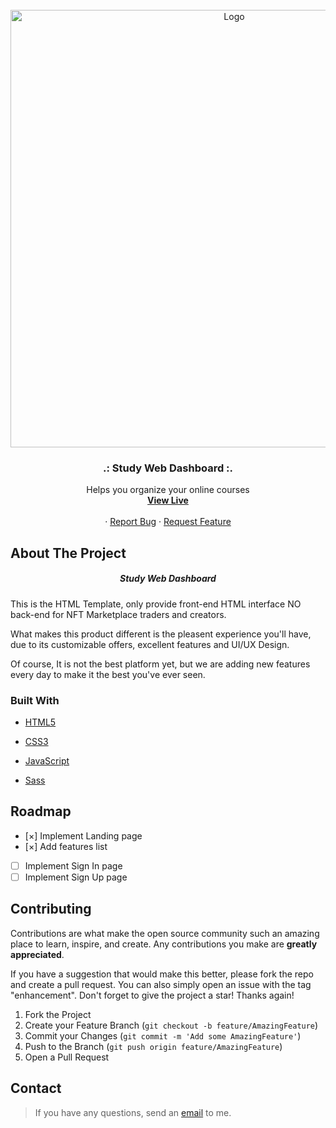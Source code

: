 <div id="top"></div>

<!-- PROJECT LOGO -->
<br />
<div align="center">
    <img src="./images/weCare demo.png" alt="Logo" width="700">

  <h3 align="center">.: Study Web Dashboard :.</h3>

  <p align="center">
    Helps you organize your online courses
     <br />
    <a href="https://vida-heidari.github.io/Study-Web-Dashboard/" target="_blank"><strong>View Live</strong></a>
       <br />
       <br />
    ·
    <a href="https://github.com/Vida-Heidari/Study-Web-Dashboard/issues">Report Bug</a>
    ·
    <a href="https://github.com/Vida-Heidari/Study-Web-Dashboard/issues">Request Feature</a>
  </p>
</div>

<!-- ABOUT THE PROJECT -->

## About The Project

  <h5 align="center">Study Web Dashboard</h5>

This is the HTML Template, only provide front-end HTML interface NO back-end for NFT Marketplace traders and creators.

What makes this product different is the pleasent experience you'll have, due to its customizable offers, excellent features and UI/UX Design.

Of course, It is not the best platform yet, but we are adding new features every day to make it the best you've ever seen.

### Built With

- [HTML5](https://html.spec.whatwg.org/multipage/)
- [CSS3](https://www.w3.org/Style/CSS/Overview.en.html)
- [JavaScript](https://www.javascript.com/)
- [Sass](https://sass-lang.com/)

  <!-- ROADMAP -->

## Roadmap

- [&#xD7;] Implement Landing page
- [&#xD7;] Add features list
- [ ] Implement Sign In page
- [ ] Implement Sign Up page

<!-- CONTRIBUTING -->

## Contributing

Contributions are what make the open source community such an amazing place to learn, inspire, and create. Any contributions you make are **greatly appreciated**.

If you have a suggestion that would make this better, please fork the repo and create a pull request. You can also simply open an issue with the tag "enhancement".
Don't forget to give the project a star! Thanks again!

1. Fork the Project
2. Create your Feature Branch (`git checkout -b feature/AmazingFeature`)
3. Commit your Changes (`git commit -m 'Add some AmazingFeature'`)
4. Push to the Branch (`git push origin feature/AmazingFeature`)
5. Open a Pull Request

<!-- CONTACT -->

## Contact

> If you have any questions, send an [email](mailto:vidaaheidari@gmail.com) to me.

<!-- MARKDOWN LINKS & IMAGES -->

[contributors-shield]: https://img.shields.io/github/contributors/othneildrew/Best-README-Template.svg?style=for-the-badge
[contributors-url]: https://github.com/othneildrew/Best-README-Template/graphs/contributors
[forks-shield]: https://img.shields.io/github/forks/othneildrew/Best-README-Template.svg?style=for-the-badge
[forks-url]: https://github.com/othneildrew/Best-README-Template/network/members
[stars-shield]: https://img.shields.io/github/stars/othneildrew/Best-README-Template.svg?style=for-the-badge
[stars-url]: https://github.com/othneildrew/Best-README-Template/stargazers
[issues-shield]: https://img.shields.io/github/issues/othneildrew/Best-README-Template.svg?style=for-the-badge
[issues-url]: https://github.com/othneildrew/Best-README-Template/issues
[license-shield]: https://img.shields.io/github/license/othneildrew/Best-README-Template.svg?style=for-the-badge
[license-url]: https://github.com/othneildrew/Best-README-Template/blob/master/LICENSE.txt
[linkedin-shield]: https://img.shields.io/badge/-LinkedIn-black.svg?style=for-the-badge&logo=linkedin&colorB=555
[linkedin-url]: https://linkedin.com/in/othneildrew
[product-screenshot]: https://i.ibb.co/VY7Qc9n/view.png
